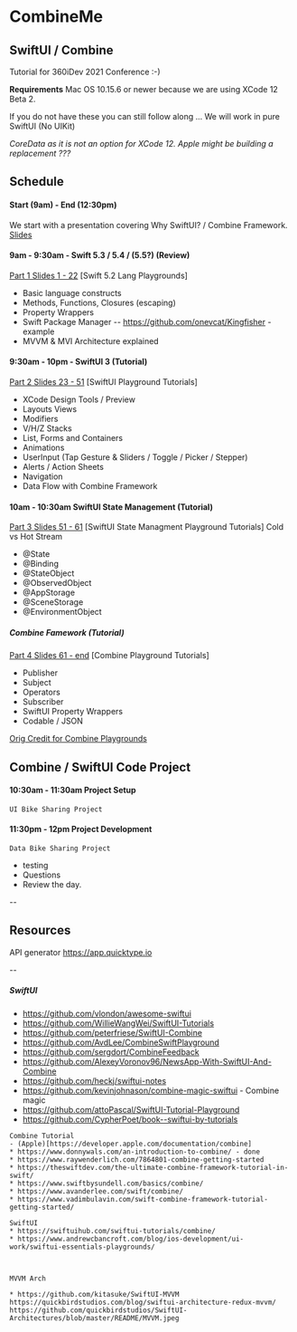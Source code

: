 # CombineMe

## SwiftUI / Combine

Tutorial for 360iDev 2021 Conference :-)

****Requirements****
Mac OS 10.15.6 or newer because we are using XCode 12 Beta 2.

If you do not have these you can still follow along ...
We will work in pure SwiftUI (No UIKit)

*CoreData as it is not an option for XCode 12.  Apple might be building a replacement ???*

Schedule
--
#### Start (9am) - End (12:30pm)

We start with a presentation covering Why SwiftUI? / Combine Framework.
[Slides](https://docs.google.com/presentation/d/1dKb4akc9U4xW9_L57Gx21qNbH33SVJjdvmSaFXkCCeI/edit?usp=sharing)


#### 9am - 9:30am - Swift 5.3 / 5.4 / (5.5?) (Review)
[Part 1 Slides 1 - 22](https://docs.google.com/presentation/d/1dKb4akc9U4xW9_L57Gx21qNbH33SVJjdvmSaFXkCCeI/edit?usp=sharing)
[Swift 5.2 Lang Playgrounds]
* Basic language constructs
* Methods, Functions, Closures (escaping)
* Property Wrappers 
* Swift Package Manager -- https://github.com/onevcat/Kingfisher - example
* MVVM & MVI Architecture explained

#### 9:30am - 10pm - SwiftUI 3 (Tutorial)
[Part 2 Slides 23 - 51](https://docs.google.com/presentation/d/1dKb4akc9U4xW9_L57Gx21qNbH33SVJjdvmSaFXkCCeI/edit#slide=id.g5e0c07467c_0_1823)
[SwiftUI Playground Tutorials]
- XCode Design Tools / Preview
- Layouts Views
- Modifiers
- V/H/Z Stacks
- List, Forms and Containers
- Animations
- UserInput (Tap Gesture &  Sliders / Toggle / Picker / Stepper)
- Alerts / Action Sheets
- Navigation
- Data Flow with Combine Framework

#### 10am - 10:30am SwiftUI State Management (Tutorial)
[Part 3 Slides 51 - 61](https://docs.google.com/presentation/d/1dKb4akc9U4xW9_L57Gx21qNbH33SVJjdvmSaFXkCCeI/edit#slide=id.g5e0c07467c_0_1868)
[SwiftUI State Managment Playground Tutorials]
Cold vs Hot Stream
- @State
- @Binding
- @StateObject
- @ObservedObject
- @AppStorage
- @SceneStorage
- @EnvironmentObject

##### Combine Famework (Tutorial)
[Part 4 Slides 61 - end](https://docs.google.com/presentation/d/1dKb4akc9U4xW9_L57Gx21qNbH33SVJjdvmSaFXkCCeI/edit#slide=id.g5e0c07467c_0_1868)
[Combine Playground Tutorials]
- Publisher
- Subject
- Operators
- Subscriber
- SwiftUI Property Wrappers
- Codable / JSON     

[Orig Credit for Combine Playgrounds ](https://github.com/AvdLee/CombineSwiftPlayground)

Combine / SwiftUI Code Project
--
#### 10:30am - 11:30am Project Setup
` UI Bike Sharing Project `

#### 11:30pm - 12pm Project Development
` Data Bike Sharing Project `

- testing
- Questions
- Review the day.

--
## Resources

API generator
https://app.quicktype.io


--

##### SwiftUI
* https://github.com/vlondon/awesome-swiftui
* https://github.com/WillieWangWei/SwiftUI-Tutorials
* https://github.com/peterfriese/SwiftUI-Combine
* https://github.com/AvdLee/CombineSwiftPlayground
* https://github.com/sergdort/CombineFeedback
* https://github.com/AlexeyVoronov96/NewsApp-With-SwiftUI-And-Combine
* https://github.com/heckj/swiftui-notes
* https://github.com/kevinjohnason/combine-magic-swiftui - Combine magic
* https://github.com/attoPascal/SwiftUI-Tutorial-Playground
* https://github.com/CypherPoet/book--swiftui-by-tutorials

~~~
Combine Tutorial
- (Apple)[https://developer.apple.com/documentation/combine]
* https://www.donnywals.com/an-introduction-to-combine/ - done
* https://www.raywenderlich.com/7864801-combine-getting-started
* https://theswiftdev.com/the-ultimate-combine-framework-tutorial-in-swift/
* https://www.swiftbysundell.com/basics/combine/
* https://www.avanderlee.com/swift/combine/
* https://www.vadimbulavin.com/swift-combine-framework-tutorial-getting-started/

SwiftUI
* https://swiftuihub.com/swiftui-tutorials/combine/
* https://www.andrewcbancroft.com/blog/ios-development/ui-work/swiftui-essentials-playgrounds/



MVVM Arch

* https://github.com/kitasuke/SwiftUI-MVVM
https://quickbirdstudios.com/blog/swiftui-architecture-redux-mvvm/
https://github.com/quickbirdstudios/SwiftUI-Architectures/blob/master/README/MVVM.jpeg
~~~
